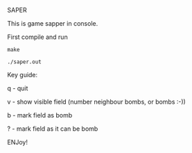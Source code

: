 SAPER

This is game sapper in console.

First compile and run

  `make`

  `./saper.out`

Key guide:

q - quit

v - show visible field (number neighbour bombs, or bombs :-))

b - mark field as bomb

? - mark field as it can be bomb

ENJoy!

